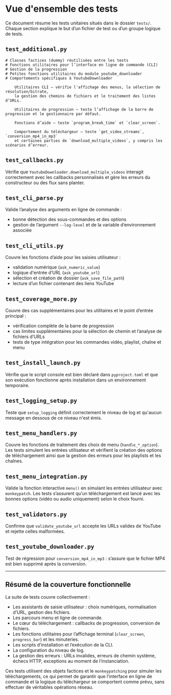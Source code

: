 # Vue d'ensemble des tests

Ce document résume les tests unitaires situés dans le dossier `tests/`. Chaque section explique le but d’un fichier de test ou d’un groupe logique de tests.

## `test_additional.py`

```text
# Classes factices (dummy) réutilisées entre les tests
# Fonctions utilitaires pour l’interface en ligne de commande (CLI)
# Gestion de la progression
# Petites fonctions utilitaires du module youtube_downloader
# Comportements spécifiques à YoutubeDownloader

    Utilitaires CLI – vérifie l'affichage des menus, la sélection de résolution/bitrate,
    la gestion des chemins de fichiers et le traitement des listes d’URLs.

    Utilitaires de progression – teste l’affichage de la barre de progression et le gestionnaire par défaut.

    Fonctions d’aide – teste `program_break_time` et `clear_screen`.

    Comportement du téléchargeur – teste `get_video_streams`, `conversion_mp4_in_mp3`
    et certaines parties de `download_multiple_videos`, y compris les scénarios d’erreur.
```

## `test_callbacks.py`

Vérifie que `YoutubeDownloader.download_multiple_videos` interagit correctement avec les callbacks personnalisés et gère les erreurs du constructeur ou des flux sans planter.

## `test_cli_parse.py`

Valide l’analyse des arguments en ligne de commande :

- bonne détection des sous-commandes et des options
- gestion de l’argument `--log-level` et de la variable d’environnement associée

## `test_cli_utils.py`

Couvre les fonctions d’aide pour les saisies utilisateur :

- validation numérique (`ask_numeric_value`)
- logique d'entrée d’URL (`ask_youtube_url`)
- sélection et création de dossier (`ask_save_file_path`)
- lecture d’un fichier contenant des liens YouTube

## `test_coverage_more.py`

Couvre des cas supplémentaires pour les utilitaires et le point d’entrée principal :

- vérification complète de la barre de progression
- cas limites supplémentaires pour la sélection de chemin et l’analyse de fichiers d’URLs
- tests de type intégration pour les commandes vidéo, playlist, chaîne et menu

## `test_install_launch.py`

Vérifie que le script console est bien déclaré dans `pyproject.toml` et que son
exécution fonctionne après installation dans un environnement temporaire.

## `test_logging_setup.py`

Teste que `setup_logging` définit correctement le niveau de log et qu'aucun
message en dessous de ce niveau n'est émis.

## `test_menu_handlers.py`

Couvre les fonctions de traitement des choix de menu (`handle_*_option`). Les
tests simulent les entrées utilisateur et vérifient la création des options de
téléchargement ainsi que la gestion des erreurs pour les playlists et les
chaînes.

## `test_menu_integration.py`

Valide la fonction interactive `menu()` en simulant les entrées utilisateur avec
`monkeypatch`. Les tests s’assurent qu’un téléchargement est lancé avec les
bonnes options (vidéo ou audio uniquement) selon le choix fourni.

## `test_validators.py`

Confirme que `validate_youtube_url` accepte les URLs valides de YouTube et rejette celles malformées.

## `test_youtube_downloader.py`

Test de régression pour `conversion_mp4_in_mp3` : s’assure que le fichier MP4 est bien supprimé après la conversion.

---

## Résumé de la couverture fonctionnelle

La suite de tests couvre collectivement :

- Les assistants de saisie utilisateur : choix numériques, normalisation d’URL, gestion des fichiers.
- Les parcours menu et ligne de commande.
- Le cœur du téléchargement : callbacks de progression, conversion de fichiers.
- Les fonctions utilitaires pour l’affichage terminal (`clear_screen`, `progress_bar`) et les minuteries.
- Les scripts d’installation et l’exécution de la CLI.
- La configuration du niveau de log.
- La gestion des erreurs : URLs invalides, erreurs de chemin système, échecs HTTP, exceptions au moment de l’instanciation.

Ces tests utilisent des objets factices et le `monkeypatching` pour simuler les téléchargements, ce qui permet de garantir que l’interface en ligne de commande et la logique du téléchargeur se comportent comme prévu, sans effectuer de véritables opérations réseau.
